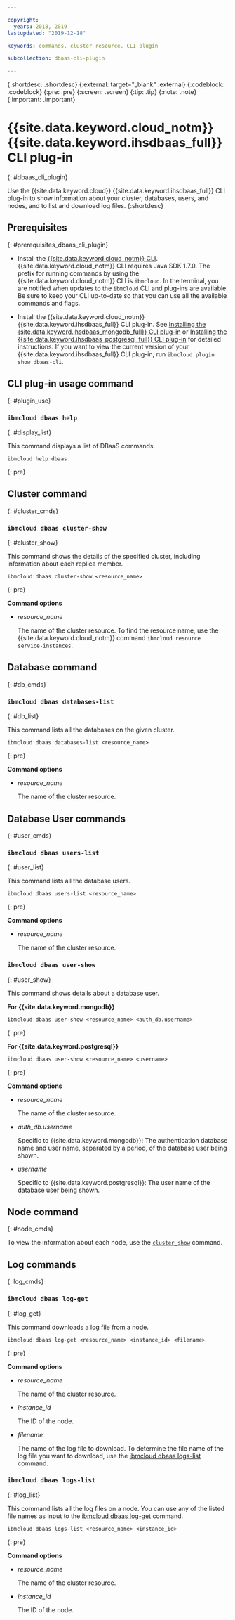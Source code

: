 ```yaml
---

copyright:
  years: 2018, 2019
lastupdated: "2019-12-18"

keywords: commands, cluster resource, CLI plugin

subcollection: dbaas-cli-plugin

---
```


{:shortdesc: .shortdesc}
{:external: target="_blank" .external}
{:codeblock: .codeblock}
{:pre: .pre}
{:screen: .screen}
{:tip: .tip}
{:note: .note}
{:important: .important}

# {{site.data.keyword.cloud_notm}} {{site.data.keyword.ihsdbaas_full}} CLI plug-in
{: #dbaas_cli_plugin}

Use the {{site.data.keyword.cloud}} {{site.data.keyword.ihsdbaas_full}} CLI plug-in to show information about your cluster, databases, users, and nodes, and to list and download log files.
{:shortdesc}

## Prerequisites
{: #prerequisites_dbaas_cli_plugin}

- Install the [{{site.data.keyword.cloud_notm}} CLI](/docs/cli?topic=cloud-cli-getting-started). {{site.data.keyword.cloud_notm}} CLI requires Java SDK 1.7.0. The prefix for running commands by using the {{site.data.keyword.cloud_notm}} CLI is `ibmcloud`. In the terminal, you are notified when updates to the `ibmcloud` CLI and plug-ins are available. Be sure to keep your CLI up-to-date so that you can use all the available commands and flags.

- Install the {{site.data.keyword.cloud_notm}} {{site.data.keyword.ihsdbaas_full}} CLI plug-in. See [Installing the {site.data.keyword.ihsdbaas_mongodb_full}} CLI plug-in](/docs/services/hyper-protect-dbaas-for-mongodb?topic=hyper-protect-dbaas-for-mongodb-install-dbaas-cli-plugin) or [Installing the {{site.data.keyword.ihsdbaas_postgresql_full}} CLI plug-in](/docs/services/hyper-protect-dbaas-for-postgresql?topic=hyper-protect-dbaas-for-postgresql-install-dbaas-cli-plugin) for detailed instructions. If you want to view the current version of your {{site.data.keyword.ihsdbaas_full}}
CLI plug-in, run `ibmcloud plugin show dbaas-cli`.

## CLI plug-in usage command
{: #plugin_use}

### `ibmcloud dbaas help`
{: #display_list}

This command displays a list of DBaaS commands.

```
ibmcloud help dbaas
```
{: pre}

## Cluster command
{: #cluster_cmds}

### `ibmcloud dbaas cluster-show`
{: #cluster_show}

This command shows the details of the specified cluster, including information about each replica member.  

```
ibmcloud dbaas cluster-show <resource_name>
```
{: pre}

**Command options**

- *resource_name*

  The name of the cluster resource. To find the resource name, use the {{site.data.keyword.cloud_notm}} command `ibmcloud resource service-instances`.

## Database command
{: #db_cmds}

### `ibmcloud dbaas databases-list`
{: #db_list}

This command lists all the databases on the given cluster.

```
ibmcloud dbaas databases-list <resource_name>
```
{: pre}

**Command options**

- *resource_name*

  The name of the cluster resource.

## Database User commands
{: #user_cmds}

### `ibmcloud dbaas users-list`
{: #user_list}

This command lists all the database users.

```
ibmcloud dbaas users-list <resource_name>
```
{: pre}

**Command options**

- *resource_name*

  The name of the cluster resource.

### `ibmcloud dbaas user-show`
{: #user_show}

This command shows details about a database user.

**For {{site.data.keyword.mongodb}}**

```
ibmcloud dbaas user-show <resource_name> <auth_db.username>
```
{: pre}

**For {{site.data.keyword.postgresql}}**

```
ibmcloud dbaas user-show <resource_name> <username>
```
{: pre}

**Command options**

- *resource_name*

  The name of the cluster resource.

- *auth_db.username*

  Specific to {{site.data.keyword.mongodb}}: The authentication database name and user name, separated by a period, of the database user being shown.

- *username*

  Specific to {{site.data.keyword.postgresql}}: The user name of the database user being shown.

## Node command
{: #node_cmds}

To view the information about each node, use the [`cluster_show`](#cluster_show) command.

## Log commands
{: log_cmds}

### `ibmcloud dbaas log-get`
{: #log_get}

This command downloads a log file from a node.

```
ibmcloud dbaas log-get <resource_name> <instance_id> <filename>
```
{: pre}

**Command options**

- *resource_name*

  The name of the cluster resource.

- *instance_id*

  The ID of the node.

- *filename*

  The name of the log file to download. To determine the file name of the log file you want to download, use the [ibmcloud dbaas logs-list](#log_list) command.

### `ibmcloud dbaas logs-list`
{: #log_list}

This command lists all the log files on a node. You can use any of the listed file names as input to the [ibmcloud dbaas log-get](#log_get) command.

```
ibmcloud dbaas logs-list <resource_name> <instance_id>
```
{: pre}

**Command options**

- *resource_name*

  The name of the cluster resource.

- *instance_id*

  The ID of the node.
